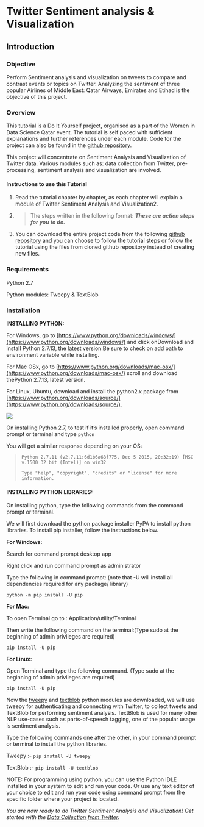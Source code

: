 # **Twitter Sentiment analysis & Visualization**

## Introduction

### Objective

Perform Sentiment analysis and visualization on tweets to compare and contrast events or topics on Twitter. Analyzing the sentiment of three popular Airlines of Middle East: Qatar Airways, Emirates and Etihad is the objective of this project.

### **Overview**

This tutorial is a Do It Yourself project, organised as a part of the Women in Data Science Qatar event. The tutorial is self paced with sufficient explanations and further references under each module. Code for the project can also be found in the [github repository](https://github.com/ArabWICQatar/TwitterSentimentAnalysisVisualization).

This project will concentrate on Sentiment Analysis and Visualization of Twitter data. Various modules such as: data collection from Twitter, pre-processing, sentiment analysis and visualization are involved.

#### **Instructions to use this Tutorial**

1. Read the tutorial chapter by chapter, as each chapter will explain a module of Twitter Sentiment Analysis and Visualization2.

2. > The steps written in the following format: _**These are action steps for you to do.**_
3. You can download the entire project code from the following [github repository](https://www.gitbook.com/book/wafawaheedas/twitter-sentiment-analysis-visualization-tutorial/edit#) and you can choose to follow the tutorial steps or follow the tutorial using the files from cloned github repository instead of creating new files.

### **Requirements**

Python 2.7

Python modules: Tweepy & TextBlob

### **Installation**

**INSTALLING PYTHON:**

For Windows, go to [https://www.python.org/downloads/windows/](https://www.python.org/downloads/windows/) and click onDownload and install Python 2.7.13, the latest version.Be sure to check on add path to environment variable while installing.

For Mac OSx, go to [https://www.python.org/downloads/mac-osx/](https://www.python.org/downloads/mac-osx/) scroll and download thePython 2.7.13, latest version.

For Linux, Ubuntu, download and install the python2.x package from [https://www.python.org/downloads/source/](https://www.python.org/downloads/source/).

![](https://lh5.googleusercontent.com/9HmanYIO54GaBn9H8miTWI_vDQ-xmjkUrWbgZntYmvr7wdF85sV3vmxq8-qPWwsuqsd9G7qiI36688AanC3cvem1AExsXk7UEzXeKiME9iWUb168c5DZrTGVNoSyETWcZqWBmu7L)

On installing Python 2.7, to test if it’s installed properly, open command prompt or terminal and type `python`

You will get a similar response depending on your OS:

> `Python 2.7.11 (v2.7.11:6d1b6a68f775, Dec 5 2015, 20:32:19) [MSC v.1500 32 bit (Intel)] on win32`
>
> `Type "help", "copyright", "credits" or "license" for more information.`

#### **INSTALLING PYTHON LIBRARIES:**

On installing python, type the following commands from the command prompt or terminal.

We will first download the python package installer PyPA to install python libraries. To install pip installer, follow the instructions below.

**For Windows:**

Search for command prompt desktop app

Right click and run command prompt as administrator

Type the following in command prompt: \(note that -U will install all dependencies required for any package/ library\)

`python -m pip install -U pip`

**For Mac:**

To open Terminal go to : Application/utility/Terminal

Then write the following command on the terminal:\(Type sudo at the beginning of admin privileges are required\)

`pip install -U pip`

**For Linux:**

Open Terminal and type the following command. \(Type sudo at the beginning of admin privileges are required\)

`pip install -U pip`

Now the [tweepy](http://docs.tweepy.org/en/v3.5.0/) and [textblob](https://textblob.readthedocs.io/en/dev/) python modules are downloaded, we will use tweepy for authenticating and connecting with Twitter, to collect tweets and TextBlob for performing sentiment analysis. TextBlob is used for many other NLP use-cases such as parts-of-speech tagging, one of the popular usage is sentiment analysis.

Type the following commands one after the other, in your command prompt or terminal to install the python libraries.

Tweepy :-  `pip install -U tweepy`

TextBlob :-  `pip install -U textblob`

NOTE: For programming using python, you can use the Python IDLE installed in your system to edit and run your code. Or use any text editor of your choice to edit and run your code using command prompt from the specific folder where your project is located.

_You are now ready to do Twitter Sentiment Analysis and Visualization! Get started with the _[_Data Collection from Twitter_](/chapter1.md)_._

